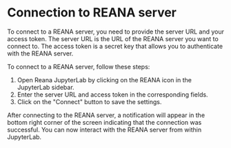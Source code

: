 # Connection to REANA server

To connect to a REANA server, you need to provide the server URL and your access token. The server URL is the URL of the REANA server you want to connect to. The access token is a secret key that allows you to authenticate with the REANA server.

To connect to a REANA server, follow these steps:

1. Open Reana JupyterLab by clicking on the REANA icon in the JupyterLab sidebar.
2. Enter the server URL and access token in the corresponding fields.
3. Click on the "Connect" button to save the settings.

After connecting to the REANA server, a notification will appear in the bottom right corner of the screen indicating that the connection was successful. You can now interact with the REANA server from within JupyterLab.
